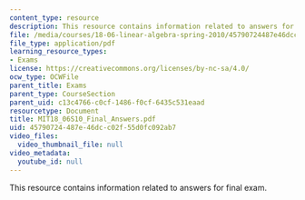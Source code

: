 ```yaml
---
content_type: resource
description: This resource contains information related to answers for final exam.
file: /media/courses/18-06-linear-algebra-spring-2010/45790724487e46dcc02f55d0fc092ab7_MIT18_06S10_Final_Answers.pdf
file_type: application/pdf
learning_resource_types:
- Exams
license: https://creativecommons.org/licenses/by-nc-sa/4.0/
ocw_type: OCWFile
parent_title: Exams
parent_type: CourseSection
parent_uid: c13c4766-c0cf-1486-f0cf-6435c531eaad
resourcetype: Document
title: MIT18_06S10_Final_Answers.pdf
uid: 45790724-487e-46dc-c02f-55d0fc092ab7
video_files:
  video_thumbnail_file: null
video_metadata:
  youtube_id: null
---
```

This resource contains information related to answers for final exam.